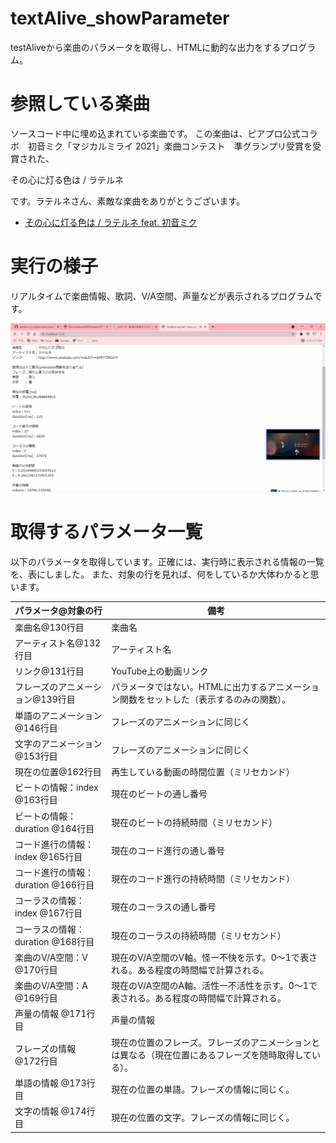 # textAlive_showParameter
testAliveから楽曲のパラメータを取得し、HTMLに動的な出力をするプログラム。

# 参照している楽曲
ソースコード中に埋め込まれている楽曲です。
この楽曲は、ピアプロ公式コラボ　初音ミク「マジカルミライ 2021」楽曲コンテスト　準グランプリ受賞を受賞された、

その心に灯る色は / ラテルネ

です。ラテルネさん、素敵な楽曲をありがとうございます。<br>
* [その心に灯る色は / ラテルネ feat. 初音ミク](https://www.youtube.com/watch?v=bMtYf3R0zhY)

# 実行の様子
リアルタイムで楽曲情報、歌詞、V/A空間、声量などが表示されるプログラムです。

<img src="https://github.com/mimuro-lab/textAlive_showParameter/blob/main/result/result_movie.gif">

# 取得するパラメータ一覧
以下のパラメータを取得しています。正確には、実行時に表示される情報の一覧を、表にしました。
また、対象の行を見れば、何をしているか大体わかると思います。

|  パラメータ@対象の行  | 備考  |
| ---- | ---- |
|  楽曲名@130行目  |  楽曲名  |
|  アーティスト名@132行目  |  アーティスト名  |
|  リンク@131行目  |  YouTube上の動画リンク  |
|  フレーズのアニメーション@139行目  |  パラメータではない。HTMLに出力するアニメーション関数をセットした（表示するのみの関数）。  |
|  単語のアニメーション@146行目  |  フレーズのアニメーションに同じく  |
|  文字のアニメーション@153行目  |  フレーズのアニメーションに同じく  |
|  現在の位置@162行目  |  再生している動画の時間位置（ミリセカンド）  |
|  ビートの情報：index @163行目  |  現在のビートの通し番号  |
|  ビートの情報：duration @164行目  |  現在のビートの持続時間（ミリセカンド）  |
|  コード進行の情報：index @165行目 |  現在のコード進行の通し番号  |
|  コード進行の情報：duration @166行目 |  現在のコード進行の持続時間（ミリセカンド）  |
|  コーラスの情報：index @167行目 |  現在のコーラスの通し番号  |
|  コーラスの情報：duration @168行目 |  現在のコーラスの持続時間（ミリセカンド）  |
|  楽曲のV/A空間：V @170行目 |  現在のV/A空間のV軸。怪ー不快を示す。0～1で表される。ある程度の時間幅で計算される。  |
|  楽曲のV/A空間：A @169行目 |  現在のV/A空間のA軸。活性ー不活性を示す。0～1で表される。ある程度の時間幅で計算される。  |
|  声量の情報 @171行目 |  声量の情報  |
|  フレーズの情報 @172行目 |  現在の位置のフレーズ。フレーズのアニメーションとは異なる（現在位置にあるフレーズを随時取得している）。  |
|  単語の情報 @173行目 |  現在の位置の単語。フレーズの情報に同じく。  |
|  文字の情報 @174行目 |  現在の位置の文字。フレーズの情報に同じく。  |
